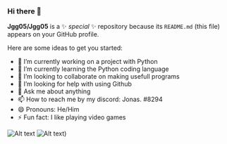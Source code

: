 ### Hi there 👋


**Jgg05/Jgg05** is a ✨ _special_ ✨ repository because its `README.md` (this file) appears on your GitHub profile.

Here are some ideas to get you started:

- 🔭 I’m currently working on a project with Python
- 🌱 I’m currently learning the Python coding language
- 👯 I’m looking to collaborate on making usefull programs
- 🤔 I’m looking for help with using Github
- 💬 Ask me about anything
- 📫 How to reach me by my discord: Jonas. #8294
- 😄 Pronouns: He/Him
- ⚡ Fun fact: I like playing video games

![Alt text](https://media.giphy.com/media/v1.Y2lkPTc5MGI3NjExNjA1NWVkYzEzOTJhYzQ3NTFkMDEyMDMzYTllYjg0MWExNDQ5Mjc3ZCZjdD1n/MDJ9IbxxvDUQM/giphy.gif) ![Alt text](https://media.giphy.com/media/v1.Y2lkPTc5MGI3NjExNjA1NWVkYzEzOTJhYzQ3NTFkMDEyMDMzYTllYjg0MWExNDQ5Mjc3ZCZjdD1n/MDJ9IbxxvDUQM/giphy.gif))
